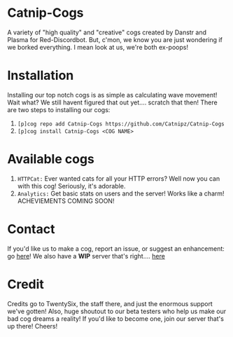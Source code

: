 # Catnip-Cogs
A variety of "high quality" and "creative" cogs created by Danstr and Plasma for Red-Discordbot.
But, c'mon, we know you are just wondering if we borked everything.
I mean look at us, we're both ex-poops!

# Installation
Installing our top notch cogs is as simple as calculating wave movement!
Wait what? We still havent figured that out yet.... scratch that then!
There are two steps to installing our cogs:
  1. `[p]cog repo add Catnip-Cogs https://github.com/Catnipz/Catnip-Cogs`
  2. `[p]cog install Catnip-Cogs <COG NAME>`
  
# Available cogs
  1. `HTTPCat:` Ever wanted cats for all your HTTP errors? Well now you can with this cog! Seriously, it's adorable.
  2. `Analytics:` Get basic stats on users and the server! Works like a charm! ACHEVIEMENTS COMING SOON!

# Contact
If you'd like us to make a cog, report an issue, or suggest an enhancement: go [here](https://github.com/Catnipz/Catnip-Cogs/issues)! We also have a **WIP** server that's right.... [here](https://discord.gg/7N2rEpy)

# Credit
Credits go to TwentySix, the staff there, and just the enormous support we've gotten! Also, huge shoutout to our beta testers who help us make our bad cog dreams a reality! If you'd like to become one, join our server that's up there! Cheers!
